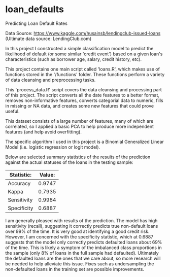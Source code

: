 # loan_defaults
Predicting Loan Default Rates

Data Source:
https://www.kaggle.com/husainsb/lendingclub-issued-loans
(Ultimate data source: LendingClub.com)

In this project I constructed a simple classification model to predict the likelihood of default (or some similar 'credit event') based on a given loan's characteristics (such as borrower age, salary, credit history, etc). 

This project contains one main script called 'loans.R', which makes use of functions stored in the '/functions' folder. These functions perform a variety of data cleansing and preprocessing tasks.

This 'process_data.R' script covers the data cleansing and processing part of this project. The script converts all the date features to a better format, removes non-informative features, converts categorial data to numeric, fills in missing or NA data, and creates some new features that could prove useful.

This dataset consists of a large number of features, many of which are correlated, so I applied a basic PCA to help produce more independent features (and help avoid overfitting). 

The specific algorithm I used in this project is a Binomial Generalized Linear Model (i.e. logistic regression or logit model).

Below are selected summary statistics of the results of the prediction against the actual statuses of the loans in the testing sample:

| Statistic: | Value: |
| ---------- | ------ |
| Accuracy | 0.9747 |
| Kappa | 0.7935 |
| Sensitivity | 0.9984 |
| Specificity | 0.6887 |

I am generally pleased with results of the prediction. The model has high sensitivity (recall), suggesting it correctly predicts true non-default loans over 99% of the time. It is very good at identifying a good credit risk. However, I am concerned with the specificity statistic, which at 0.6887 suggests that the model only correctly predicts defaulted loans about 69% of the time. This is likely a symptom of the imbalanced class proportions in the sample (only 8% of loans in the full sample had defaulted). Ultimately the defaulted loans are the ones that we care about, so more research will be needed to help alleviate this issue. Fixes such as undersampling the non-defaulted loans in the training set are possible improvements. 
